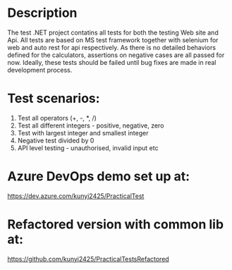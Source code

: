 # Description
The test .NET project contatins all tests for both the testing Web site and Api. All tests are based on MS test framework together with selenium for web and auto rest for api respectively.
As there is no detailed behaviors defined for the calculators, assertions on negative cases are all passed for now. Ideally, these tests should be failed until bug fixes are made in real development process.

# Test scenarios:
1. Test all operators (+, -, *, /)
2. Test all different integers - positive, negative, zero
3. Test with largest integer and smallest integer 
4. Negative test divided by 0
5. API level testing - unauthorised, invalid input etc

# Azure DevOps demo set up at: 
https://dev.azure.com/kunyi2425/PracticalTest

# Refactored version with common lib at:
https://github.com/kunyi2425/PracticalTestsRefactored
